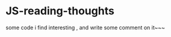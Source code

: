 JS-reading-thoughts
===================

some code i find interesting , and write some comment on it~~~